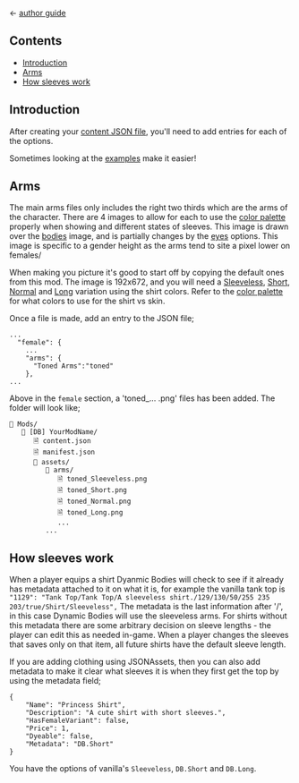 ﻿← [author guide](../author-guide.md)

## Contents
* [Introduction](#introduction)
* [Arms](#arms)
* [How sleeves work](#how-sleeves-work)

## Introduction
After creating your [content JSON file](../author-guide.md#body-parts), you'll need to add
entries for each of the options.

Sometimes looking at the [examples](https://www.nexusmods.com/stardewvalley/mods/12893?tab=files#file-container-optional-files) make it easier!

## Arms
The main arms files only includes the right two thirds which are the arms of the character.
There are 4 images to allow for each to use the [color palette](color-palette.md) properly when showing and different
states of sleeves. This image is drawn over the [bodies](bodies.md) image, and is partially
changes by the [eyes](face-and-parts.md#eyes) options. This image is specific to
a gender height as the arms tend to site a pixel lower on females/

When making you picture it's good to start off by copying the
default ones from this mod. The image is
192x672, and you will need a [Sleeveless](../../asset/Character/arm_Sleeveless.png),
[Short](../../asset/Character/arm_Short.png), [Normal](../../asset/Character/arm_Normal.png) and
[Long](../../asset/Character/arm_Long.png) variation using the shirt colors. Refer to
the [color palette](color-palette.md) for what colors to use for the shirt vs skin.

Once a file is made, add an entry to the JSON file;

```
...
  "female": {
    ...
    "arms": {
      "Toned Arms":"toned"
    },
...
```
Above in the `female` section, a 'toned_... .png' files has been added. The folder will look like;
```
📁 Mods/
   📁 [DB] YourModName/
      🗎 content.json
      🗎 manifest.json
      📁 assets/
         📁 arms/
            🗎 toned_Sleeveless.png
            🗎 toned_Short.png
            🗎 toned_Normal.png
            🗎 toned_Long.png
            ...
         ...
```
## How sleeves work
When a player equips a shirt Dyanmic Bodies will check to see if it already has metadata
attached to it on what it is, for example the vanilla tank top is
`"1129": "Tank Top/Tank Top/A sleeveless shirt./129/130/50/255 235 203/true/Shirt/Sleeveless",`
The metadata is the last information after '/', in this case Dynamic Bodies will use
the sleeveless arms. For shirts without this metadata there are some
arbitrary decision on sleeve lengths - the player can edit this as needed in-game. When
a player changes the sleeves that saves only on that item, all future shirts
have the default sleeve length.

If you are adding clothing using JSONAssets, then you can also
add metadata to make it clear what sleeves it is when they first get the top
by using the metadata field;
```
{
    "Name": "Princess Shirt",
    "Description": "A cute shirt with short sleeves.",
    "HasFemaleVariant": false,
    "Price": 1,
    "Dyeable": false,
    "Metadata": "DB.Short"
}
```
You have the options of vanilla's `Sleeveless`, `DB.Short` and `DB.Long`.